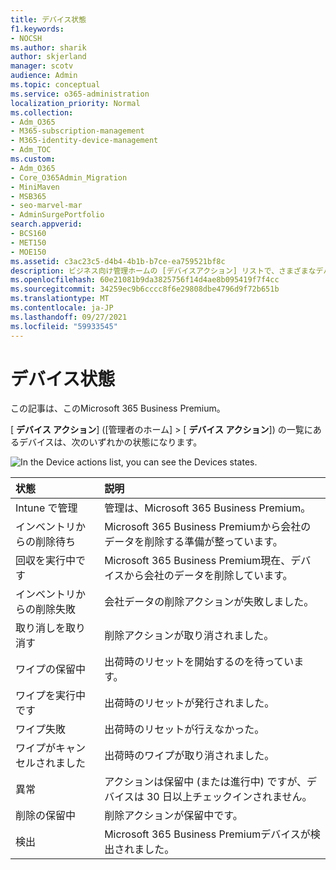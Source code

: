```yaml
---
title: デバイス状態
f1.keywords:
- NOCSH
ms.author: sharik
author: skjerland
manager: scotv
audience: Admin
ms.topic: conceptual
ms.service: o365-administration
localization_priority: Normal
ms.collection:
- Adm_O365
- M365-subscription-management
- M365-identity-device-management
- Adm_TOC
ms.custom:
- Adm_O365
- Core_O365Admin_Migration
- MiniMaven
- MSB365
- seo-marvel-mar
- AdminSurgePortfolio
search.appverid:
- BCS160
- MET150
- MOE150
ms.assetid: c3ac23c5-d4b4-4b1b-b7ce-ea759521bf8c
description: ビジネス向け管理ホームの [デバイスアクション] リストで、さまざまなデバイスMicrosoft 365確認します。
ms.openlocfilehash: 60e21081b9da3825756f14d4ae8b095419f7f4cc
ms.sourcegitcommit: 34259ec9b6cccc8f6e29808dbe4796d9f72b651b
ms.translationtype: MT
ms.contentlocale: ja-JP
ms.lasthandoff: 09/27/2021
ms.locfileid: "59933545"
---
```

# <a name="device-states"></a>デバイス状態

この記事は、このMicrosoft 365 Business Premium。

[ **デバイス アクション**] ([管理者のホーム] \> [ **デバイス アクション**]) の一覧にあるデバイスは、次のいずれかの状態になります。
  
![In the Device actions list, you can see the Devices states.](../../media/a621c47e-45d9-4e1a-beb9-c03254d40c1d.png)
  
|**状態**|**説明**|
|:-----|:-----|
|Intune で管理  <br/> |管理は、Microsoft 365 Business Premium。  <br/> |
|インベントリからの削除待ち  <br/> |Microsoft 365 Business Premiumから会社のデータを削除する準備が整っています。  <br/> |
|回収を実行中です  <br/> |Microsoft 365 Business Premium現在、デバイスから会社のデータを削除しています。  <br/> |
|インベントリからの削除失敗  <br/> | 会社データの削除アクションが失敗しました。  <br/> |
|取り消しを取り消す  <br/> |削除アクションが取り消されました。  <br/> |
|ワイプの保留中  <br/> |出荷時のリセットを開始するのを待っています。  <br/> |
|ワイプを実行中です  <br/> |出荷時のリセットが発行されました。  <br/> |
|ワイプ失敗  <br/> |出荷時のリセットが行えなかった。  <br/> |
|ワイプがキャンセルされました  <br/> |出荷時のワイプが取り消されました。  <br/> |
|異常  <br/> |アクションは保留中 (または進行中) ですが、デバイスは 30 日以上チェックインされません。  <br/> |
|削除の保留中  <br/> |削除アクションが保留中です。  <br/> |
|検出  <br/> |Microsoft 365 Business Premiumデバイスが検出されました。  <br/> |
   
